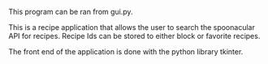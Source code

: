 This program can be ran from gui.py. 

This is a recipe application that allows the user to search the spoonacular API for recipes. Recipe Ids can be stored to either block or favorite recipes. 

The front end of the application is done with the python library tkinter.
